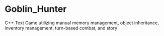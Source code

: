 # Goblin_Hunter
C++ Text Game utilizing manual memory management, object inheritance, inventory management, turn-based combat, and story
